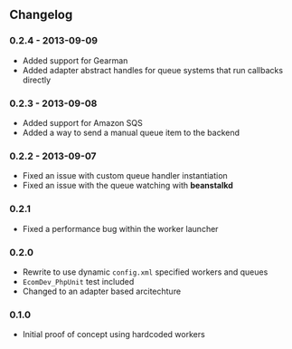 ## Changelog

### 0.2.4 - 2013-09-09
 * Added support for Gearman
 * Added adapter abstract handles for queue systems that run callbacks directly

### 0.2.3 - 2013-09-08
 * Added support for Amazon SQS
 * Added a way to send a manual queue item to the backend

### 0.2.2 - 2013-09-07
 * Fixed an issue with custom queue handler instantiation
 * Fixed an issue with the queue watching with **beanstalkd**

### 0.2.1
 * Fixed a performance bug within the worker launcher

### 0.2.0
 * Rewrite to use dynamic `config.xml` specified workers and queues
 * `EcomDev_PhpUnit` test included
 * Changed to an adapter based arcitechture

### 0.1.0
 * Initial proof of concept using hardcoded workers
